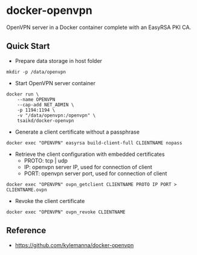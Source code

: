 docker-openvpn
==============

OpenVPN server in a Docker container complete with an EasyRSA PKI CA.

## Quick Start

* Prepare data storage in host folder

```
mkdir -p /data/openvpn
```

* Start OpenVPN server container

```
docker run \
	--name OPENVPN
	--cap-add NET_ADMIN \
	-p 1194:1194 \
	-v "/data/openvpn:/openvpn" \
	tsaikd/docker-openvpn
```

* Generate a client certificate without a passphrase

```
docker exec "OPENVPN" easyrsa build-client-full CLIENTNAME nopass
```

* Retrieve the client configuration with embedded certificates
	* PROTO: tcp | udp
	* IP: openvpn server IP, used for connection of client
	* PORT: openvpn server port, used for connection of client

```
docker exec "OPENVPN" ovpn_getclient CLIENTNAME PROTO IP PORT > CLIENTNAME.ovpn
```

* Revoke the client certificate

```
docker exec "OPENVPN" ovpn_revoke CLIENTNAME
```

## Reference

* https://github.com/kylemanna/docker-openvpn

